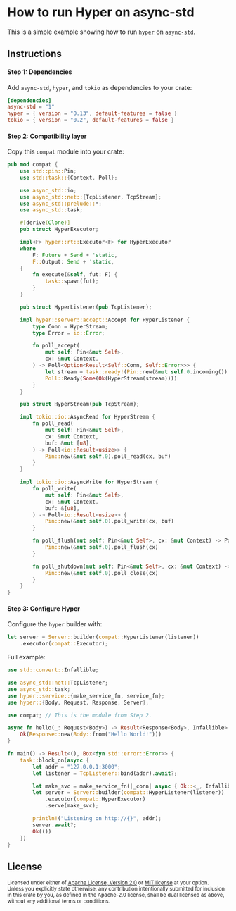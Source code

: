 # How to run Hyper on async-std

This is a simple example showing how to run [`hyper`] on [`async-std`].

[`hyper`]: https://docs.rs/hyper
[`async-std`]: https://docs.rs/async-std

## Instructions

#### Step 1: Dependencies

Add `async-std`, `hyper`, and `tokio` as dependencies to your crate:

```toml
[dependencies]
async-std = "1"
hyper = { version = "0.13", default-features = false }
tokio = { version = "0.2", default-features = false }
```

#### Step 2: Compatibility layer

Copy this `compat` module into your crate:

```rust
pub mod compat {
    use std::pin::Pin;
    use std::task::{Context, Poll};

    use async_std::io;
    use async_std::net::{TcpListener, TcpStream};
    use async_std::prelude::*;
    use async_std::task;

    #[derive(Clone)]
    pub struct HyperExecutor;

    impl<F> hyper::rt::Executor<F> for HyperExecutor
    where
        F: Future + Send + 'static,
        F::Output: Send + 'static,
    {
        fn execute(&self, fut: F) {
            task::spawn(fut);
        }
    }

    pub struct HyperListener(pub TcpListener);

    impl hyper::server::accept::Accept for HyperListener {
        type Conn = HyperStream;
        type Error = io::Error;

        fn poll_accept(
            mut self: Pin<&mut Self>,
            cx: &mut Context,
        ) -> Poll<Option<Result<Self::Conn, Self::Error>>> {
            let stream = task::ready!(Pin::new(&mut self.0.incoming()).poll_next(cx)).unwrap()?;
            Poll::Ready(Some(Ok(HyperStream(stream))))
        }
    }

    pub struct HyperStream(pub TcpStream);

    impl tokio::io::AsyncRead for HyperStream {
        fn poll_read(
            mut self: Pin<&mut Self>,
            cx: &mut Context,
            buf: &mut [u8],
        ) -> Poll<io::Result<usize>> {
            Pin::new(&mut self.0).poll_read(cx, buf)
        }
    }

    impl tokio::io::AsyncWrite for HyperStream {
        fn poll_write(
            mut self: Pin<&mut Self>,
            cx: &mut Context,
            buf: &[u8],
        ) -> Poll<io::Result<usize>> {
            Pin::new(&mut self.0).poll_write(cx, buf)
        }

        fn poll_flush(mut self: Pin<&mut Self>, cx: &mut Context) -> Poll<io::Result<()>> {
            Pin::new(&mut self.0).poll_flush(cx)
        }

        fn poll_shutdown(mut self: Pin<&mut Self>, cx: &mut Context) -> Poll<io::Result<()>> {
            Pin::new(&mut self.0).poll_close(cx)
        }
    }
}
```

#### Step 3: Configure Hyper

Configure the `hyper` builder with:

```rust
let server = Server::builder(compat::HyperListener(listener))
    .executor(compat::Executor);
```

Full example:

```rust
use std::convert::Infallible;

use async_std::net::TcpListener;
use async_std::task;
use hyper::service::{make_service_fn, service_fn};
use hyper::{Body, Request, Response, Server};

use compat; // This is the module from Step 2.

async fn hello(_: Request<Body>) -> Result<Response<Body>, Infallible> {
    Ok(Response::new(Body::from("Hello World!")))
}

fn main() -> Result<(), Box<dyn std::error::Error>> {
    task::block_on(async {
        let addr = "127.0.0.1:3000";
        let listener = TcpListener::bind(addr).await?;

        let make_svc = make_service_fn(|_conn| async { Ok::<_, Infallible>(service_fn(hello)) });
        let server = Server::builder(compat::HyperListener(listener))
            .executor(compat::HyperExecutor)
            .serve(make_svc);

        println!("Listening on http://{}", addr);
        server.await?;
        Ok(())
    })
}
```

## License

<sup>
Licensed under either of <a href="LICENSE-APACHE">Apache License, Version
2.0</a> or <a href="LICENSE-MIT">MIT license</a> at your option.
</sup>

<br/>

<sub>
Unless you explicitly state otherwise, any contribution intentionally submitted
for inclusion in this crate by you, as defined in the Apache-2.0 license, shall
be dual licensed as above, without any additional terms or conditions.
</sub>

